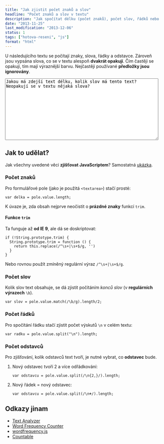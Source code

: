 ```yaml
---
title: "Jak zjistit počet znaků a slov"
headline: "Počet znaků a slov v textu"
description: "Jak spočítat délku (počet znaků), počet slov, řádků nebo odstavců v textu."
date: "2013-11-25"
last_modification: "2013-12-06"
status: 1
tags: ["hotova-reseni", "js"]
format: "html"
---
```


<p>U následujícího textu se počítají znaky, slova, řádky a odstavce. Zároveň jsou vypsána slova, co se v textu alespoň <b>dvakrát opakují</b>. Čím častěji se opakují, tím mají výraznější barvu. Nejčastěji používané <b>předložky jsou ignorovány</b>.</p>

<div class="live">
  <script>
function statistiky(el) {
  var znaku = el.value.length, slov = 0, odstavcu = 0, radku = 0, cetnostSlov = "", cetnost = {};
  
  if (znaku > 0) {  
    /* Přeskakování předložek */
    var preskocitSlova = ["a", "o", "i", "na", "od", "do", "pod", "přes", "u", "v", "ve", "nad", "pod", "k", "při", "po", "se", "s", "to", "pro", "z", "je", "nebo"];
    var preskocit = [];
    for (preskoc in preskocitSlova) {
      preskocit[preskocitSlova[preskoc]] = true;
    }
  
    var pocetMezer = el.value.match(/\b/g);
    slov = pocetMezer ? (pocetMezer.length/2) : 0;
    var pocetOdstavcu = el.value.split(/\n{2,}/);
    odstavcu = pocetOdstavcu ? pocetOdstavcu.length : 0;
    var pocetRadku = el.value.split("\n");
    radku = pocetRadku ? pocetRadku.length : 0;      
    
    /* Výpis opakovaných slov */
    var slova = el.value.toLowerCase().match(/([a-záäéëěíóöôúůüýčďňřŕšťžĺľ]+)/gi);
    for (var i = 0; slova[i]; i++) {
      var slovo = slova[i];      
      if (preskocit[slovo]) continue;
      cetnost[slovo] = cetnost[slovo] || 0;
	  cetnost[slovo]++;
    }
    
    for (slovo in cetnost) {
      cetnostSlov += (cetnost[slovo] > 1 ? "<span title='Kolikrát: " + cetnost[slovo] + "×' class='opakovani opak" + cetnost[slovo] + "'>" + slovo + "</span> " : "");
    }
  }
  
  document.getElementById("statistiky").innerHTML = "<span class='pocet'>Znaků: " + znaku + "</span> <span class='pocet'>Slov: " + slov + "</span> <span class='pocet'>Odstavců: " + odstavcu + "</span> <span class='pocet'>Řádků: " + radku + "</span> <span class='pocet'>Opakovaná slova: " + cetnostSlov + "</span>";
}    
  </script>
  <style>
    .statistiky .pocet, .statistiky .opakovani {display: inline-block; background: #efefef; padding: 0 .5em}
    .statistiky .opakovani {background: #F07376}
    .statistiky .opak2 {background: #FDEEEE}
    .statistiky .opak3 {background: #FDDFE0}
    .statistiky .opak4 {background: #F9CCCD}
    .statistiky .opak5 {background: #F8AFB1}
    .statistiky .opak6 {background: #E79698}
  </style>
  <textarea name="text" id="text" onkeyup="statistiky(this)" style="width: 99%; height: 200px">Jakou má zdejší text délku, kolik slov má tento text? Neopakují se v textu nějaká slova?</textarea>
<div id="statistiky" class="statistiky"></div>
<script>
  statistiky(document.getElementById("text"));
</script>
</div>


<h2 id="reseni">Jak to udělat?</h2>
<p>Jak všechny uvedené věci <b>zjišťovat JavaScriptem</b>? Samostatná <a href="https://kod.djpw.cz/stt">ukázka</a>.</p>

<h3 id="znaku">Počet znaků</h3>
<p>Pro formulářové pole (jako je použitá <code>&lt;textarea></code>) stačí prosté:</p>
<pre><code>var delka = pole.value.length;</code></pre>
<p>K úvaze je, zda obsah nejprve neočistit o <b>prázdné znaky</b> funkcí <code>trim</code>.</p>

<h4 id="trim">Funkce <code>trim</code></h4>
<p>Ta funguje až <b>od IE 9</b>, ale dá se doskriptovat:</p>
<pre><code>if (!String.prototype.trim) {
  String.prototype.trim = function () {
    return this.replace(/^\s+|\s+$/g, '')
  }
}</code></pre>
<p>Nebo rovnou použít zmíněný regulární výraz <code>/^\s+|\s+$/g</code>.</p>

<h3 id="pocet-slov">Počet slov</h3>
<p>Kolik slov text obsahuje, se dá zjistit počítáním <i>konců slov</i> (v <b>regulárních výrazech</b> <code>\b</code>).</p>
<pre><code>var slov = pole.value.match(/\b/g).length/2;</code></pre>

<h3 id="pocet-radku">Počet řádků</h3>
<p>Pro spočítání řádku stačí zjistit počet výskutů <code>\n</code> v celém textu:</p>
<pre><code>var radku = pole.value.split("\n").length;</code></pre>

<h3 id="pocet-odstavcu">Počet odstavců</h3>
<p>Pro zjišťování, kolik odstavců text tvoří, je nutné vybrat, co <b>odstavec</b> bude.</p>

<ol>
  <li>Nový odstavec tvoří 2 a více odřádkování:
    <pre><code>var odstavcu = pole.value.split(/\n{2,}/).length;</code></pre>
  </li>
  <li>Nový řádek = nový odstavec:
    <pre><code>var odstavcu = pole.value.split(/\n<b>+</b>/).length;</code></pre>
  </li>  
</ol>

<h2 id="odkazy">Odkazy jinam</h2>
<ul>
  <li><a href="http://www.online-utility.org/text/analyzer.jsp">Text Analyzer</a></li>
  <li><a href="http://euri.ca/2013/quick-javascript-word-frequency-counter/">Word Frequency Counter</a></li>
  <li><a href="https://gist.github.com/rocktronica/2625413">wordfrequency.js</a></li>
  <li><a href="https://github.com/RadLikeWhoa/Countable">Countable</a></li>
</ul>

<!-- Stará ukázka: https://kod.djpw.cz/vft https://kod.djpw.cz/vjt -->